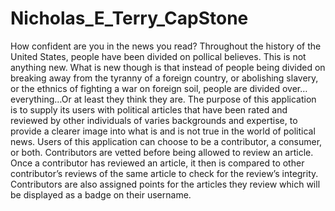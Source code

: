 # Nicholas_E_Terry_CapStone
How confident are you in the news you read? Throughout the history of the United States, people have been divided on pollical believes. This is not anything new.  What is new though is that instead of people being divided on breaking away from the tyranny of a foreign country, or abolishing slavery, or the ethnics of fighting a war on foreign soil, people are divided over… everything…Or at least they think they are. The purpose of this application is to supply its users with political articles that have been rated and reviewed by other individuals of varies backgrounds and expertise, to provide a clearer image into what is and is not true in the world of political news. Users of this application can choose to be a contributor, a consumer, or both. Contributors are vetted before being allowed to review an article. Once a contributor has reviewed an article, it then is compared to other contributor’s reviews of the same article to check for the review’s integrity. Contributors are also assigned points for the articles they review which will be displayed as a badge on their username.
